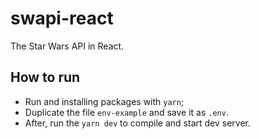# swapi-react

The Star Wars API in React.

## How to run

 - Run and installing packages with `yarn`;
 - Duplicate the file `env-example` and save it as `.env`.
 - After, run the `yarn dev` to compile and start dev server.